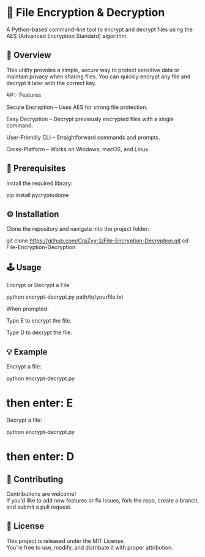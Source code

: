 # 🔐 File Encryption & Decryption

A Python-based command-line tool to encrypt and decrypt files using the AES (Advanced Encryption Standard) algorithm.

## 📝 Overview

This utility provides a simple, secure way to protect sensitive data or maintain privacy when sharing files.
You can quickly encrypt any file and decrypt it later with the correct key.

##✨ Features

Secure Encryption – Uses AES for strong file protection.

Easy Decryption – Decrypt previously encrypted files with a single command.

User-Friendly CLI – Straightforward commands and prompts.

Cross-Platform – Works on Windows, macOS, and Linux.

## 🔧 Prerequisites

Install the required library:

pip install pycryptodome

## ⚙️ Installation

Clone the repository and navigate into the project folder:

git clone https://github.com/CraZyy-2/File-Encryption-Decryption.git
cd File-Encryption-Decryption

## 🕹️ Usage

Encrypt or Decrypt a File

python encrypt-decrypt.py path/to/yourfile.txt


When prompted:

Type E to encrypt the file.

Type D to decrypt the file.

## 💡 Example

Encrypt a file:

python encrypt-decrypt.py
# then enter: E


Decrypt a file:

python encrypt-decrypt.py
# then enter: D

## 🤝 Contributing
Contributions are welcome!  
If you’d like to add new features or fix issues, fork the repo, create a branch, and submit a pull request.

## 📄 License
This project is released under the MIT License.  
You’re free to use, modify, and distribute it with proper attribution.

